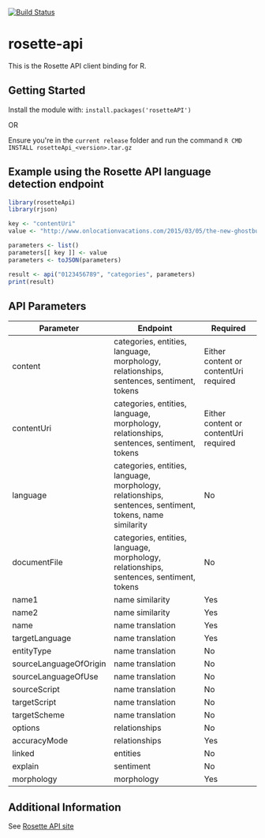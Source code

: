 [![Build Status](https://travis-ci.org/rosette-api/R.svg?branch=master)](https://travis-ci.org/rosette-api/nodejs)

# rosette-api

This is the Rosette API client binding for R.

## Getting Started
Install the module with: `install.packages('rosetteAPI')`

OR

Ensure you're in the `current release` folder and run the command `R CMD INSTALL rosetteApi_<version>.tar.gz`


## Example using the Rosette API language detection endpoint
```R
library(rosetteApi)
library(rjson)

key <- "contentUri"
value <- "http://www.onlocationvacations.com/2015/03/05/the-new-ghostbusters-movie-begins-filming-in-boston-in-june/"

parameters <- list()
parameters[[ key ]] <- value
parameters <- toJSON(parameters)

result <- api("0123456789", "categories", parameters)
print(result)
```
## API Parameters
| Parameter                     | Endpoint                                            | Required
| -------------                 |-------------                                        |------------- 
| content                    | categories, entities, language, morphology, relationships, sentences, sentiment, tokens            | Either content or contentUri required |
| contentUri                      | categories, entities, language, morphology, relationships, sentences, sentiment, tokens       | Either content or contentUri required |
| language                          | categories, entities, language, morphology, relationships, sentences, sentiment, tokens, name similarity                    | No |
| documentFile                      | categories, entities, language, morphology, relationships, sentences, sentiment, tokens                  | No |
| name1                 | name similarity               | Yes |
| name2               | name similarity| Yes |
| name    | name translation     | Yes |
| targetLanguage           | name translation           | Yes |
| entityType                 | name translation         | No |
| sourceLanguageOfOrigin        | name translation | No |
| sourceLanguageOfUse                         | name translation       | No |
| sourceScript                     | name translation               | No |
| targetScript                     | name translation                    | No |
| targetScheme                        | name translation          | No |
| options              | relationships        | No |
| accuracyMode              | relationships        | Yes |
| linked              | entities        | No |
| explain              | sentiment        | No |
| morphology             | morphology        | Yes |

## Additional Information
See [Rosette API site](https://developer.rosette.com/)

